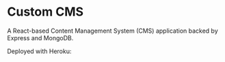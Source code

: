 # Custom CMS

A React-based Content Management System (CMS) application backed by Express and MongoDB.

Deployed with Heroku: []()
